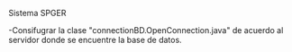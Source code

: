 Sistema SPGER

-Consifugrar la clase "connectionBD.OpenConnection.java" de acuerdo al servidor donde se encuentre la base de datos.

